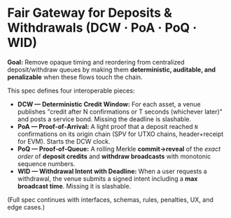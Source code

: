 # Fair Gateway for Deposits & Withdrawals (DCW · PoA · PoQ · WID)

**Goal:** Remove opaque timing and reordering from centralized deposit/withdraw queues by making them **deterministic, auditable, and penalizable** when these flows touch the chain.

This spec defines four interoperable pieces:

- **DCW — Deterministic Credit Window:** For each asset, a venue publishes "credit after N confirmations or T seconds (whichever later)" and posts a service bond. Missing the deadline is slashable.
- **PoA — Proof‑of‑Arrival:** A light proof that a deposit reached `N` confirmations on its origin chain (SPV for UTXO chains, header+receipt for EVM). Starts the DCW clock.
- **PoQ — Proof‑of‑Queue:** A rolling Merkle **commit→reveal** of the *exact order* of **deposit credits** and **withdraw broadcasts** with monotonic sequence numbers.
- **WID — Withdrawal Intent with Deadline:** When a user requests a withdrawal, the venue submits a signed intent including a **max broadcast time**. Missing it is slashable.

(Full spec continues with interfaces, schemas, rules, penalties, UX, and edge cases.)